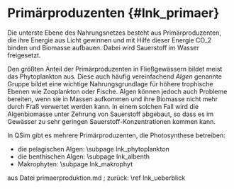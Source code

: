 Primärproduzenten {#lnk_primaer}
=================

Die unterste Ebene des Nahrungsnetzes besteht aus Primärproduzenten, die ihre 
Energie aus Licht gewinnen und mit Hilfe dieser Energie CO_2 binden und 
Biomasse aufbauen. Dabei wird Sauerstoff im Wasser freigesetzt.

Den größten Anteil der Primärproduzenten in Fließgewässern bildet meist das 
Phytoplankton aus. Diese auch häufig vereinfachend *Algen* genannte Gruppe
bildet eine wichtige Nahrungsgrundlage für höhere trophische Ebenen wie 
Zooplankton oder Fische. Algen können jedoch auch Probleme bereiten, wenn sie 
in Massen aufkommen und ihre Biomasse nicht mehr durch Fraß verwertet werden 
kann. In einem solchen Fall wird die Algenbiomasse unter Zehrung von 
Sauerstoff abgebaut, so dass es im Gewässer zu sehr geringen 
Sauerstoff-Konzentrationen kommen kann.

In QSim gibt es mehrere Primärproduzenten, die Photosynthese betreiben: 
- die pelagischen Algen: \subpage lnk_phytoplankton
- die benthischen Algen: \subpage lnk_albenth
- Makrophyten: \subpage lnk_makrophyt

aus Datei primaerproduktion.md ;
zurück:  \ref lnk_ueberblick